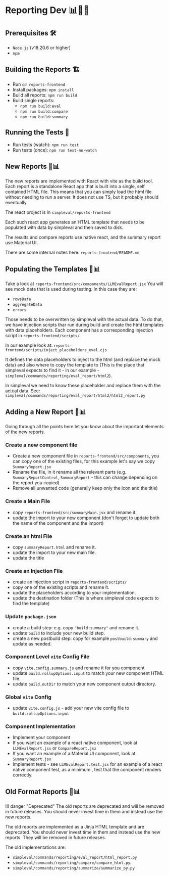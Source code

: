 # Reporting Dev 📊🧑‍💻

## Prerequisites 🛠 

* `Node.js` (v18.20.6 or higher)
* `npm`
️
## Building the Reports 🏗

* Run `cd reports-frontend`
* Install packages: `npm install`
* Build all reports: `npm run build`
* Build single reports:
    * `npm run build:eval`
    * `npm run build:compare`
    * `npm run build:summary`

## Running the Tests 🧪

* Run tests (watch): `npm run test`
* Run tests (once): `npm run test-no-watch`

## New Reports 🤖📊
The new reports are implemented with React with vite as the build tool.
Each report is a standalone React app that is built into a single, self contained HTML file.
This means that you can simply load the html file without needing to run a server.
It does not use TS, but it probably should eventually.

The react project is in `simpleval/reports-frontend`

Each such react app generates an HTML template that needs to be populated with data by simpleval and then saved to disk.

The results and compare reports use native react, and the summary report use Material UI.

There are some internal notes here: `reports-frontend/README.md`

## Populating the Templates 📝📊
Take a look at `reports-frontend/src/components/LLMEvalReport.jsx`
You will see mock data that is used during testing.
In this case they are:

* `rowsData`
* `aggregateData`
* `errors`

Those needs to be overwritten by simpleval with the actual data.
To do that, we have injection scripts thar run during build and create the html templates with data placeholders.
Each component has a corresponding injection script in `reports-frontend/scripts/`

In our example look at: `reports-frontend/scripts/inject_placeholders_eval.cjs`

It defines the data placeholders to inject to the html (and replace the mock data) and also where to copy the template to (This is the place that simpleval expects to find it - in our example - `simpleval/commands/reporting/eval_report/html2`).

In simpleval we need to know these placeholder and replace them with the actual data.
See: `simpleval/commands/reporting/eval_report/html2/html2_report.py`

## Adding a New Report 🚀📊
Going through all the points here let you know about the important elements of the new reports.

### Create a new component file
* Create a new component file in `reports-frontend/src/components`, you can copy one of the existing files, for this example let's say we copy `SummaryReport.jsx`
* Rename the file, in it rename all the relevant parts (e.g. `SummaryReportControl`, `SummaryReport` - this can change depending on the report you copied)
* Remove all unwanted code (generally keep only the icon and the title)

### Create a Main File
* copy `reports-frontend/src/summaryMain.jsx` and rename it.
* update the import to your new component (don't forget to update both the name of the component and the import)

### Create an html File
* copy `summaryReport.html` and rename it.
* update the import to your new main file.
* update the title

### Create an Injection File
* create an injection script in `reports-frontend/scripts/`
* copy one of the existing scripts and rename it.
* update the placeholders according to your implementation.
* update the destination folder (This is where simpleval code expects to find the template)

### Update `package.json`
* create a build step: e.g. copy `"build:summary"` and rename it.
* update `build` to include your new build step.
* create a new postbuild step: copy for example `postbuild:summary` and update as needed.

### Component Level `vite` Config File
* copy `vite.config.summary.js` and rename it for you component
* update `build.rollupOptions.input` to match your new component HTML file.  
* update `build.outDir` to match your new component output directory.

### Global `vite` Config
* update `vite.config.js` - add your new vite config file to `build.rollupOptions.input`

### Component Implementation
* Implement your component
* If you want an example of a react native component, look at `LLMEvalReport.jsx` or `CompareReport.jsx`
* If you want an example of a Material UI component, look at `SummaryReport.jsx`
* Implement tests - see `LLMEvalReport.test.jsx` for an example of a react native component test, as a minimum , test that the component renders correctly.

## Old Format Reports 👴📊

!!! danger "Deprecated"
    The old reports are deprecated and will be removed in future releases.
    You should never invest time in them and instead use the new reports.

The old reports are implemented as a Jinja HTML template and are deprecated. 
You should never invest time in them and instead use the new reports.
They will be removed in future releases.

The old implementations are:

* `simpleval/commands/reporting/eval_report/html_report.py`
* `simpleval/commands/reporting/compare/compare_html.py`.
* `simpleval/commands/reporting/summarize/summarize_py.py`

<br>
